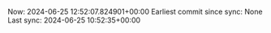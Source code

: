 Now: 2024-06-25 12:52:07.824901+00:00 Earliest commit since sync: None Last sync: 2024-06-25 10:52:35+00:00
